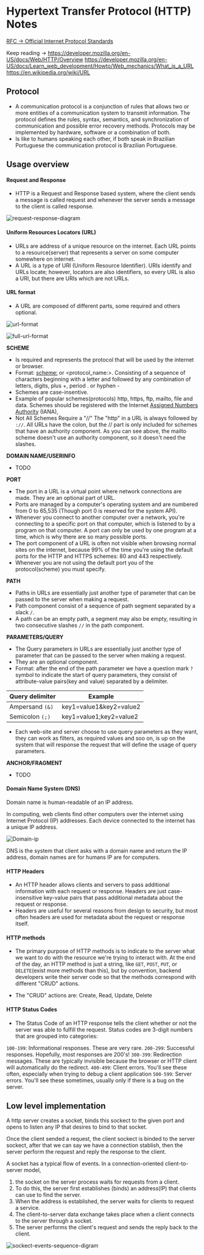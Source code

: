 # Hypertext Transfer Protocol (HTTP) Notes 

[RFC → Official Internet Protocol Standards](https://www.rfc-editor.org/standards)


Keep reading →
https://developer.mozilla.org/en-US/docs/Web/HTTP/Overview
https://developer.mozilla.org/en-US/docs/Learn_web_development/Howto/Web_mechanics/What_is_a_URL
https://en.wikipedia.org/wiki/URL

## Protocol
- A communication protocol is a conjunction of rules that allows two or more entities of a communication system to transmit information. The protocol defines the rules, syntax, semantics, and synchronization of communication and possible error recovery methods. Protocols may be implemented by hardware, software or a combination of both.
- Is like to humans speaking each other, if both speak in Brazilian Portuguese the communication protocol is Brazilian Portuguese.


## Usage overview

#### Request and Response
- HTTP is a Request and Response based system, where the client sends a message is called request and whenever the server sends a message to the client is called response.

![request-response-diagram](./assets/request_response.png)

#### Uniform Resources Locators (URL)

- URLs are address of a unique resource on the internet. Each URL points to a resource(server) that represents a server on some computer somewhere on internet.
- A URL is a type of URI (Uniform Resource Identifier). URIs identify and URLs locate; however, locators are also identifiers, so every URL is also a URI, but there are URIs which are not URLs.

#### URL format

- A URL are composed of different parts, some required and others optional.

![url-format](./assets/uri_scheme.png)

![full-url-format](./assets/uri_full_scheme.png)

<strong>SCHEME</strong>
- Is required and represents the protocol that will be used by the internet or browser.
- Format: <scheme:> or <protocol_name:>. Consisting of a sequence of characters beginning with a letter and followed by any combination of letters, digits, plus +, period . or hyphen -
- Schemes are case-insentive.
- Example of popular schemes(protocols) http, https, ftp, mailto, file and data. Schemes should be registered with the Internet [Assigned Numbers Authority](https://en.wikipedia.org/wiki/Internet_Assigned_Numbers_Authority) (IANA), 
- Not All Schemes Require a "//"
The "http" in a URL is always followed by `://`. All URLs have the colon, but the // part is only included for schemes that have an authority component. As you can see above, the mailto scheme doesn't use an authority component, so it doesn't need the slashes.

<strong>DOMAIN NAME/USERINFO</strong>
- TODO

<strong>PORT</strong>
- The port in a URL is a virtual point where network connections are made. They are an optional part of URL. 
- Ports are managed by a computer's operating system and are numbered from 0 to 65,535 (Though port 0 is reserved for the system API).
- Whenever you connect to another computer over a network, you're connecting to a specific port on that computer, which is listened to by a program on that computer. A port can only be used by one program at a time, which is why there are so many possible ports.
- The port component of a URL is often not visible when browsing normal sites on the internet, because 99% of the time you're using the default ports for the HTTP and HTTPS schemes: 80 and 443 respectively.
- Whenever you are not using the default port you of the protocol(scheme) you must specify.

<strong>PATH</strong>
- Paths in URLs are essentially just another type of parameter that can be passed to the server when making a request.
- Path component consist of a sequence of path segment separated by a slack `/`.
- A path can be an empty path, a segment may also be empty, resulting in two consecutive slashes `//` in the path component.

<strong>PARAMETERS/QUERY</strong>

- The Query parameters in URLs are essentially just another type of parameter that can be passed to the server when making a request.
- They are an optional component.
- Format: after the end of the path parameter we have a question mark `?` symbol to indicate the start of query parameters, they consist of attribute-value pairs(key and value) separated by a delimiter.

| Query delimiter	 | Example                  |
|------------------|--------------------------| 
| Ampersand `(&)`	 |  key1=value1&key2=value2 |
| Semicolon `(;)`  |	key1=value1;key2=value2 |

- Each web-site and server choose to use query parameters as they want, they can work as filters, as required values and soo on, is up on the system that will response the request that will define the usage of query parameters.


<strong>ANCHOR/FRAGMENT</strong>
- TODO

#### Domain Name System (DNS)

Domain name is human-readable of an IP address.

In computing, web clients find other computers over the internet using Internet Protocol (IP) addresses. Each device connected to the internet has a unique IP address.

![Domain-ip](./assets/domain_ip.png)

DNS is the system that client asks with a domain name and return the IP address, domain names are for humans
IP are for computers.


#### HTTP Headers

- An HTTP header allows clients and servers to pass additional information with each request or response. Headers are just case-insensitive key-value pairs that pass additional metadata about the request or response.
- Headers are useful for several reasons from design to security, but most often headers are used for metadata about the request or response itself. 

#### HTTP methods

- The primary purpose of HTTP methods is to indicate to the server what we want to do with the resource we're trying to interact with. At the end of the day, an HTTP method is just a string, like `GET`, `POST`, `PUT`, or `DELETE`(exist more methods than this), but by convention, backend developers write their server code so that the methods correspond with different "CRUD" actions.

- The "CRUD" actions are: Create, Read, Update, Delete

#### HTTP Status Codes

- The Status Code of an HTTP response tells the client whether or not the server was able to fulfill the request. Status codes are 3-digit numbers that are grouped into categories:

`100-199`: Informational responses. These are very rare.
`200-299`: Successful responses. Hopefully, most responses are 200's!
`300-399`: Redirection messages. These are typically invisible because the browser or HTTP client will automatically do the redirect.
`400-499`: Client errors. You'll see these often, especially when trying to debug a client application
`500-599`: Server errors. You'll see these sometimes, usually only if there is a bug on the server.

## Low level implementation

A http server creates a socket, binds this sockect to the given port and opens to listen any IP that desires to bind to that socket.

Once the client sended a request, the client sockect is binded to the server sockect, after that we can say we have a connection stablish, then the server perform the request and reply the response to the client.


A socket has a typical flow of events. In a connection-oriented client-to-server model, 
1. the socket on the server process waits for requests from a client.
2. To do this, the server first establishes (binds) an address(IP) that clients can use to find the server. 
3. When the address is established, the server waits for clients to request a service. 
4. The client-to-server data exchange takes place when a client connects to the server through a socket. 
5. The server performs the client's request and sends the reply back to the client.

![sockect-events-sequence-digram](./assets/sockects_event_sequence.png)

